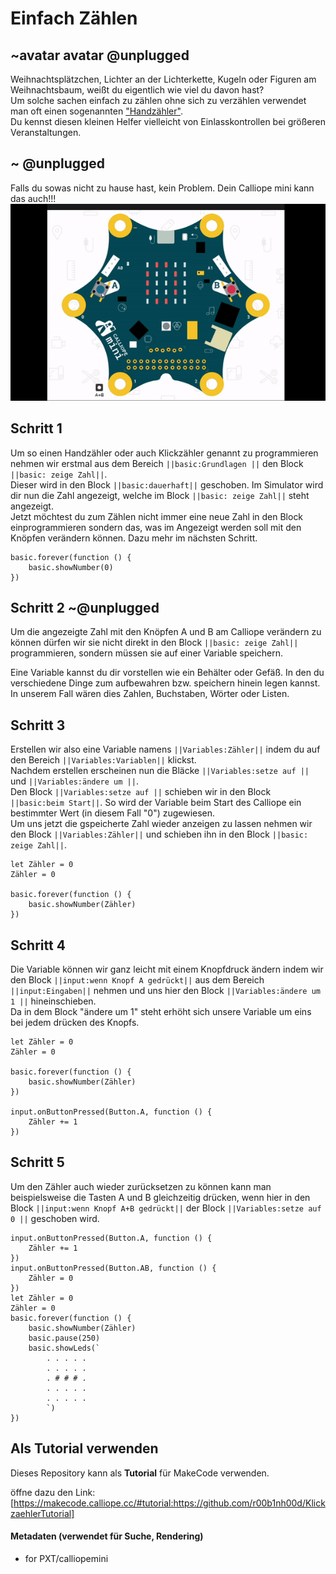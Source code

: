 # Einfach Zählen

## ~avatar avatar @unplugged
Weihnachtsplätzchen, Lichter an der Lichterkette, Kugeln oder Figuren am Weihnachtsbaum, weißt du eigentlich wie viel du davon hast? <br>
Um solche sachen einfach zu zählen ohne sich zu verzählen verwendet man oft einen sogenannten ["Handzähler"](https://www.google.com/search?q=handz%C3%A4hler&rlz=1C1CHBD_deDE928DE928&oq=handz%C3%A4hler&aqs=chrome..69i57j0l5j69i60j69i61.3920j1j7&sourceid=chrome&ie=UTF-8). <br>
Du kennst diesen kleinen Helfer vielleicht von Einlasskontrollen bei größeren Veranstaltungen.

## ~ @unplugged
Falls du sowas nicht zu hause hast, kein Problem. Dein Calliope mini kann das auch!!!
![Zaehler](https://github.com/r00b1nh00d/KlickzaehlerTutorial/blob/master/Zaehler.gif?raw=true)


## Schritt 1
Um so einen Handzähler oder auch Klickzähler genannt zu programmieren nehmen wir erstmal aus dem Bereich ``||basic:Grundlagen ||`` den Block ``||basic: zeige Zahl||``. <br>
Dieser wird in den Block ``||basic:dauerhaft||`` geschoben. Im Simulator wird dir nun die Zahl angezeigt, welche im Block ``||basic: zeige Zahl||`` steht angezeigt. <br>
Jetzt möchtest du zum Zählen nicht immer eine neue Zahl in den Block einprogrammieren sondern das, was im Angezeigt werden soll mit den Knöpfen verändern können. Dazu mehr im nächsten Schritt.

```blocks
basic.forever(function () {
    basic.showNumber(0)
})
```

## Schritt 2 ~@unplugged
Um die angezeigte Zahl mit den Knöpfen A und B am Calliope verändern zu können dürfen wir sie nicht direkt in den Block ``||basic: zeige Zahl||`` programmieren, sondern müssen sie auf einer Variable speichern. <br>

Eine Variable kannst du dir vorstellen wie ein Behälter oder Gefäß. In den du verschiedene Dinge zum aufbewahren bzw. speichern hinein legen kannst. <br>
In unserem Fall wären dies Zahlen, Buchstaben, Wörter oder Listen.

## Schritt 3
Erstellen wir also eine Variable namens ``||Variables:Zähler||`` indem du auf den Bereich ``||Variables:Variablen||`` klickst. <br>
Nachdem erstellen erscheinen nun die Bläcke ``||Variables:setze auf ||`` und ``||Variables:ändere um ||``. <br>
Den Block ``||Variables:setze auf ||`` schieben wir in den Block ``||basic:beim Start||``. So wird der Variable beim Start des Calliope ein bestimmter Wert (in diesem Fall "0") zugewiesen. <br>
Um uns jetzt die gspeicherte Zahl wieder anzeigen zu lassen nehmen wir den Block ``||Variables:Zähler||`` und schieben ihn in den Block ``||basic: zeige Zahl||``. <br>

```blocks
let Zähler = 0
Zähler = 0

basic.forever(function () {
    basic.showNumber(Zähler)
})
```
## Schritt 4
Die Variable können wir ganz leicht mit einem Knopfdruck ändern indem wir den Block ``||input:wenn Knopf A gedrückt||`` aus dem Bereich ``||input:Eingaben||`` nehmen und uns hier den Block ``||Variables:ändere um 1 ||`` hineinschieben. <br>
Da in dem Block "ändere um 1" steht erhöht sich unsere Variable um eins bei jedem drücken des Knopfs.

```blocks
let Zähler = 0
Zähler = 0

basic.forever(function () {
    basic.showNumber(Zähler)
})

input.onButtonPressed(Button.A, function () {
    Zähler += 1
})

```
## Schritt 5
Um den Zähler auch wieder zurücksetzen zu können kann man beispielsweise die Tasten A und B gleichzeitig drücken, wenn hier in den Block ``||input:wenn Knopf A+B gedrückt||`` 
der Block ``||Variables:setze auf 0 ||`` geschoben wird.
```blocks
input.onButtonPressed(Button.A, function () {
    Zähler += 1
})
input.onButtonPressed(Button.AB, function () {
    Zähler = 0
})
let Zähler = 0
Zähler = 0
basic.forever(function () {
    basic.showNumber(Zähler)
    basic.pause(250)
    basic.showLeds(`
        . . . . .
        . . . . .
        . # # # .
        . . . . .
        . . . . .
        `)
})
```


## Als Tutorial verwenden

Dieses Repository kann als **Tutorial** für MakeCode verwenden.

öffne dazu den Link: [https://makecode.calliope.cc/#tutorial:https://github.com/r00b1nh00d/KlickzaehlerTutorial]

#### Metadaten (verwendet für Suche, Rendering)

* for PXT/calliopemini
<script src="https://makecode.com/gh-pages-embed.js"></script><script>makeCodeRender("{{ site.makecode.home_url }}", "{{ site.github.owner_name }}/{{ site.github.repository_name }}");</script>
